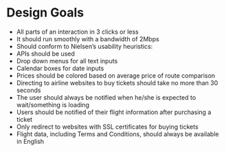 # Design Goals
- All parts of  an interaction in 3 clicks or less
- It should run smoothly with a bandwidth of 2Mbps
- Should conform to Nielsen’s usability heuristics:
- APIs should be used
- Drop down menus for all text inputs
- Calendar boxes for date inputs
- Prices should be colored based on average price of route comparison
- Directing to airline websites to buy tickets should take no more than 30 seconds
- The user should always be notified when he/she is expected to wait/something is loading
- Users should be notified of their flight information after purchasing a ticket
- Only redirect to websites with SSL certificates for buying tickets
- Flight data, including Terms and Conditions, should always be available in English
